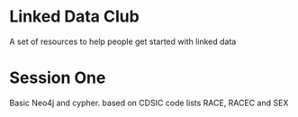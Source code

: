 # Linked Data Club
A set of resources to help people get started with linked data

# Session One
Basic Neo4j and cypher. based on CDSIC code lists RACE, RACEC and SEX

